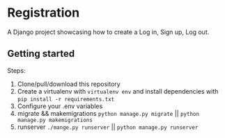 # Registration
A Django project showcasing how to create a Log in, Sign up, Log out.


## Getting started

Steps:

1. Clone/pull/download this repository
2. Create a virtualenv with `virtualenv env` and install dependencies with `pip install -r requirements.txt`
3. Configure your .env variables
4. migrate && makemigrations `python manage.py migrate` || `python manage.py makemigrations`
5. runserver `./mange.py runserver` || `python manage.py runserver`
